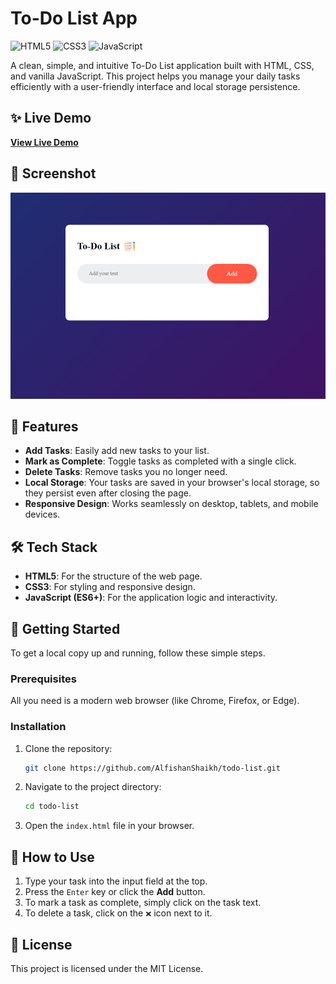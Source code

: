 # To-Do List App

![HTML5](https://img.shields.io/badge/html5-%23E34F26.svg?style=for-the-badge&logo=html5&logoColor=white)
![CSS3](https://img.shields.io/badge/css3-%231572B6.svg?style=for-the-badge&logo=css3&logoColor=white)
![JavaScript](https://img.shields.io/badge/javascript-%23323330.svg?style=for-the-badge&logo=javascript&logoColor=%23F7DF1E)

A clean, simple, and intuitive To-Do List application built with HTML, CSS, and vanilla JavaScript. This project helps you manage your daily tasks efficiently with a user-friendly interface and local storage persistence.

## ✨ Live Demo

**[View Live Demo](https://alfishanshaikh.github.io/todo-list/)**

## 📸 Screenshot

![To-Do List App Screenshot](https://github.com/AlfishanShaikh/todo-list/blob/4c044e7704d9cb1ed519870a8508251c91f8b6ed/banner.png)

## 🚀 Features

-   **Add Tasks**: Easily add new tasks to your list.
-   **Mark as Complete**: Toggle tasks as completed with a single click.
-   **Delete Tasks**: Remove tasks you no longer need.
-   **Local Storage**: Your tasks are saved in your browser's local storage, so they persist even after closing the page.
-   **Responsive Design**: Works seamlessly on desktop, tablets, and mobile devices.

## 🛠️ Tech Stack

-   **HTML5**: For the structure of the web page.
-   **CSS3**: For styling and responsive design.
-   **JavaScript (ES6+)**: For the application logic and interactivity.

## 🏁 Getting Started

To get a local copy up and running, follow these simple steps.

### Prerequisites

All you need is a modern web browser (like Chrome, Firefox, or Edge).

### Installation

1.  Clone the repository:
    ```sh
    git clone https://github.com/AlfishanShaikh/todo-list.git
    ```
2.  Navigate to the project directory:
    ```sh
    cd todo-list
    ```
3.  Open the `index.html` file in your browser.

## 🔧 How to Use

1.  Type your task into the input field at the top.
2.  Press the `Enter` key or click the **Add** button.
3.  To mark a task as complete, simply click on the task text.
4.  To delete a task, click on the `❌` icon next to it.

## 📄 License

This project is licensed under the MIT License.

